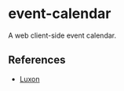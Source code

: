 # event-calendar

A web client-side event calendar.

## References

* [Luxon](https://moment.github.io/luxon/#/)
